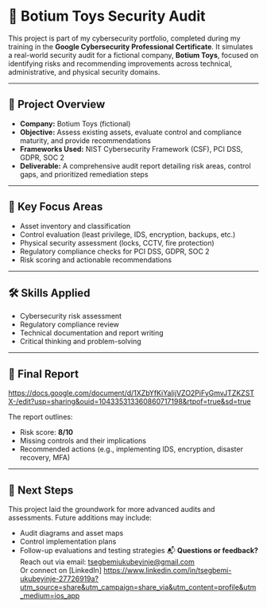 # 🧩 Botium Toys Security Audit

This project is part of my cybersecurity portfolio, completed during my training in the **Google Cybersecurity Professional Certificate**. It simulates a real-world security audit for a fictional company, **Botium Toys**, focused on identifying risks and recommending improvements across technical, administrative, and physical security domains.

---

## 📌 Project Overview

- **Company:** Botium Toys (fictional)
- **Objective:** Assess existing assets, evaluate control and compliance maturity, and provide recommendations
- **Frameworks Used:** NIST Cybersecurity Framework (CSF), PCI DSS, GDPR, SOC 2
- **Deliverable:** A comprehensive audit report detailing risk areas, control gaps, and prioritized remediation steps

---

## 🧠 Key Focus Areas

- Asset inventory and classification
- Control evaluation (least privilege, IDS, encryption, backups, etc.)
- Physical security assessment (locks, CCTV, fire protection)
- Regulatory compliance checks for PCI DSS, GDPR, SOC 2
- Risk scoring and actionable recommendations

---

## 🛠️ Skills Applied

- Cybersecurity risk assessment
- Regulatory compliance review
- Technical documentation and report writing
- Critical thinking and problem-solving

---

## 📄 Final Report 
https://docs.google.com/document/d/1XZbYfKiYaIijVZO2PiFyGmvJTZKZSTX-/edit?usp=sharing&ouid=104335313360860717198&rtpof=true&sd=true

The report outlines:
- Risk score: **8/10**
- Missing controls and their implications
- Recommended actions (e.g., implementing IDS, encryption, disaster recovery, MFA)

---

## 🧭 Next Steps

This project laid the groundwork for more advanced audits and assessments. Future additions may include:
- Audit diagrams and asset maps
- Control implementation plans
- Follow-up evaluations and testing strategies
📬 **Questions or feedback?**  
Reach out via email: [tsegbemiukubeyinje@gmail.com](mailto:tsegbemiukubeyinje@gmail.com)  
Or connect on [LinkedIn] https://www.linkedin.com/in/tsegbemi-ukubeyinje-27726919a?utm_source=share&utm_campaign=share_via&utm_content=profile&utm_medium=ios_app
